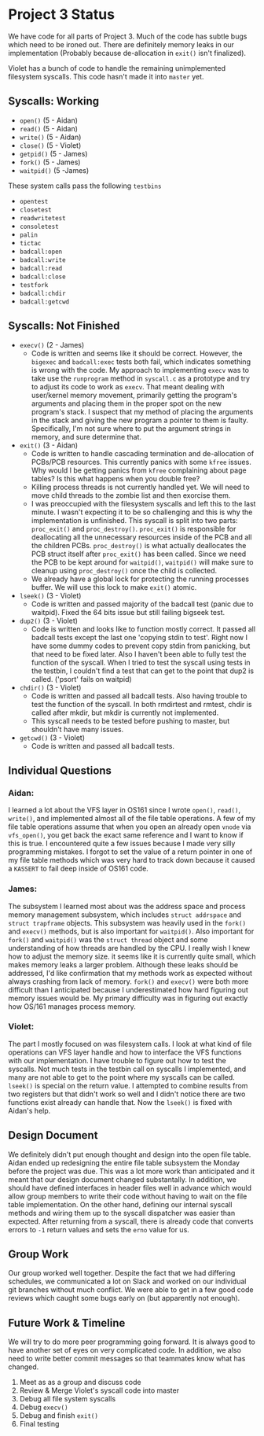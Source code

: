 # Project 3 Status
We have code for all parts of Project 3. Much of the code has subtle bugs which need to be ironed out. There are
definitely memory leaks in our implementation (Probably because de-allocation in `exit()` isn't finalized).

Violet has a bunch of code to handle the remaining unimplemented filesystem syscalls. This code hasn't made it 
into `master` yet.

## Syscalls: Working
- `open()` (5 - Aidan)
- `read()` (5 - Aidan)
- `write()` (5 - Aidan)
- `close()` (5 - Violet)
- `getpid()` (5 - James)
- `fork()` (5 - James)
- `waitpid()` (5 -James)

These system calls pass the following `testbins`
- `opentest`
- `closetest`
- `readwritetest`
- `consoletest`
- `palin`
- `tictac`
- `badcall:open`
- `badcall:write`
- `badcall:read`
- `badcall:close`
- `testfork`
- `badcall:chdir`
- `badcall:getcwd`

## Syscalls: Not Finished
- `execv()` (2 - James)
    + Code is written and seems like it should be correct. However, the `bigexec` and `badcall:exec` tests both fail, which indicates something is wrong with the code. My approach to implementing `execv` was to take use the `runprogram` method in `syscall.c` as a prototype and try to adjust its code to work as `execv`. That meant dealing with user/kernel memory movement, primarily getting the program's arguments and placing them in the proper spot on the new program's stack. I suspect that my method of placing the arguments in the stack and giving the new program a pointer to them is faulty. Specifically, I'm not sure where to put the argument strings in memory, and sure determine that.
- `exit()` (3 - Aidan)
    + Code is written to handle cascading termination and de-allocation of PCBs/PCB resources. This currently panics 
    with some `kfree` issues. Why would I be getting panics from `kfree` complaining about page tables? Is this what happens when you double free?
    + Killing process threads is not currently handled yet. We will need to move child threads to the zombie list and then exorcise them.
    + I was preoccupied with the filesystem syscalls and left this to the last minute. I wasn't expecting it to be so challenging and this is why the implementation is unfinished. This syscall is split into two parts: `proc_exit()` and `proc_destroy()`. `proc_exit()` is responsible for deallocating all the unnecessary resources inside of the PCB and all the children PCBs. `proc_destroy()` is what actually deallocates the PCB struct itself after `proc_exit()` has been called. Since we need the PCB to be kept around for `waitpid()`, `waitpid()` will make sure to cleanup using `proc_destroy()` once the child is collected.
    + We already have a global lock for protecting the running processes buffer. We will use this lock to make `exit()` atomic.
- `lseek()` (3 - Violet)
    + Code is written and passed majority of the badcall test (panic due to waitpid). Fixed the 64 bits issue but still failing bigseek test.
- `dup2()` (3 - Violet)
    + Code is written and looks like to function mostly correct. It passed all badcall tests except the last one 'copying stdin to test'. Right now I have some dummy codes to prevent copy stdin from panicking, but that need to be fixed later.
    Also I haven't been able to fully test the function of the syscall. When I tried to test the syscall using tests in the testbin, I couldn't find a test that can get to the point that dup2 is called. ('psort' fails on waitpid)
- `chdir()` (3 - Violet)
    + Code is written and passed all badcall tests. Also having trouble to test the function of the syscall. In both rmdirtest and rmtest, chdir is called after mkdir, but mkdir is currently not implemented. 
    + This syscall needs to be tested before pushing to master, but shouldn't have many issues.
- `getcwd()` (3 - Violet)
    + Code is written and passed all badcall tests.   


## Individual Questions
### Aidan:
I learned a lot about the VFS layer in OS161 since I wrote `open()`, `read()`, 
`write()`, and implemented almost all of the file table operations. A few of
my file table operations assume that when you open an already open `vnode` via
`vfs_open()`, you get back the exact same reference and I want to know if this is
true. I encountered quite a few issues because I made very silly programming 
mistakes. I forgot to set the value of a return pointer in one of my file table
methods which was very hard to track down because it caused a `KASSERT` to fail
deep inside of OS161 code.

### James:
The subsystem I learned most about was the address space and process memory 
management subsystem, which includes `struct addrspace` and `struct trapframe` 
objects. This subsystem was heavily used in the `fork()` and `execv()` methods, 
but is also important for `waitpid()`. Also important for `fork()` and `waitpid()` 
was the `struct thread` object and some understanding of how threads are handled 
by the CPU. I really wish I knew how to adjust the memory size. it seems like it 
is currently quite small, which makes memory leaks a larger problem. Although 
these leaks should be addressed, I'd like confirmation that my methods work as 
expected without always crashing from lack of memory. `fork()` and `execv()` 
were both more difficult than I anticipated because I underestimated how hard 
figuring out memory issues would be. My primary difficulty was in figuring out 
exactly how OS/161 manages process memory.


### Violet:
The part I mostly focused on was filesystem calls. I look at what kind of file 
operations can VFS layer handle and how to interface the VFS functions with our 
implementation. I have trouble to figure out how to test the syscalls. Not much 
tests in the testbin call on syscalls I implemented, and many are not able to
get to the point where my syscalls can be called. `lseek()` is special on the 
return value. I attempted to combine results from two registers but that didn't 
work so well and I didn't notice there are two functions exist already can handle 
that. Now the `lseek()` is fixed with Aidan's help. 

## Design Document
We definitely didn't put enough thought and design into the open file table. 
Aidan ended up redesigning the entire file table subsystem the Monday before the
project was due. This was a lot more work than anticipated and it meant that our 
design document changed substantally. In addition, we should have defined interfaces
in header files well in advance which would allow group members to write their
code without having to wait on the file table implementation. On the other hand,
defining our internal syscall methods and wiring them up to the syscall dispatcher
was easier than expected. After returning from a syscall, there is already code
that converts errors to `-1` return values and sets the `erno` value for us.


## Group Work
Our group worked well together. Despite the fact that we had differing schedules, 
we communicated a lot on Slack and worked on our individual git branches without
much conflict. We were able to get in a few good code reviews which caught some
bugs early on (but apparently not enough). 

## Future Work & Timeline
We will try to do more peer programming going forward. It is always good to have 
another set of eyes on very complicated code. In addition, we also need to write 
better commit messages so that teammates know what has changed.

1. Meet as as a group and discuss code
2. Review & Merge Violet's syscall code into master 
3. Debug all file system syscalls
3. Debug `execv()`
4. Debug and finish `exit()`
5. Final testing
